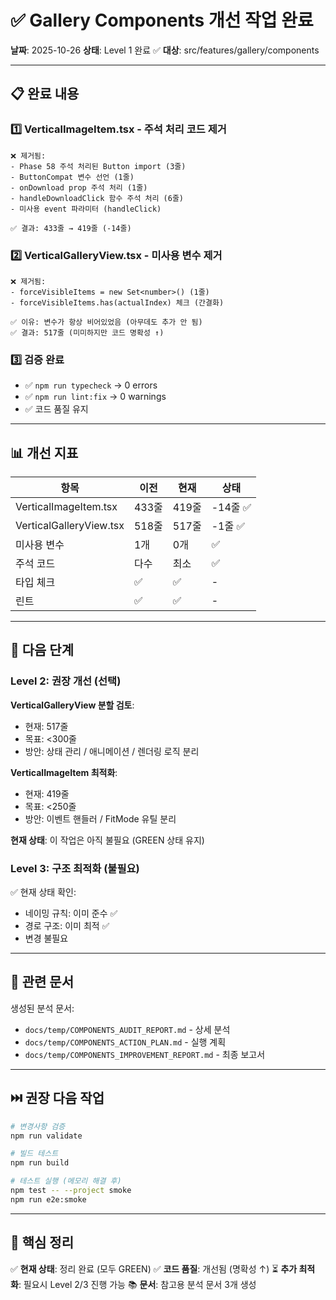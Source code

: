 # ✅ Gallery Components 개선 작업 완료

**날짜**: 2025-10-26 **상태**: Level 1 완료 ✅ **대상**:
src/features/gallery/components

---

## 📋 완료 내용

### 1️⃣ **VerticalImageItem.tsx** - 주석 처리 코드 제거

```
❌ 제거됨:
- Phase 58 주석 처리된 Button import (3줄)
- ButtonCompat 변수 선언 (1줄)
- onDownload prop 주석 처리 (1줄)
- handleDownloadClick 함수 주석 처리 (6줄)
- 미사용 event 파라미터 (handleClick)

✅ 결과: 433줄 → 419줄 (-14줄)
```

### 2️⃣ **VerticalGalleryView.tsx** - 미사용 변수 제거

```
❌ 제거됨:
- forceVisibleItems = new Set<number>() (1줄)
- forceVisibleItems.has(actualIndex) 체크 (간결화)

✅ 이유: 변수가 항상 비어있었음 (아무데도 추가 안 됨)
✅ 결과: 517줄 (미미하지만 코드 명확성 ↑)
```

### 3️⃣ **검증 완료**

- ✅ `npm run typecheck` → 0 errors
- ✅ `npm run lint:fix` → 0 warnings
- ✅ 코드 품질 유지

---

## 📊 개선 지표

| 항목                    | 이전  | 현재  | 상태     |
| ----------------------- | ----- | ----- | -------- |
| VerticalImageItem.tsx   | 433줄 | 419줄 | -14줄 ✅ |
| VerticalGalleryView.tsx | 518줄 | 517줄 | -1줄 ✅  |
| 미사용 변수             | 1개   | 0개   | ✅       |
| 주석 코드               | 다수  | 최소  | ✅       |
| 타입 체크               | ✅    | ✅    | -        |
| 린트                    | ✅    | ✅    | -        |

---

## 🎯 다음 단계

### Level 2: 권장 개선 (선택)

**VerticalGalleryView 분할 검토**:

- 현재: 517줄
- 목표: <300줄
- 방안: 상태 관리 / 애니메이션 / 렌더링 로직 분리

**VerticalImageItem 최적화**:

- 현재: 419줄
- 목표: <250줄
- 방안: 이벤트 핸들러 / FitMode 유틸 분리

**현재 상태**: 이 작업은 아직 불필요 (GREEN 상태 유지)

### Level 3: 구조 최적화 (불필요)

✅ 현재 상태 확인:

- 네이밍 규칙: 이미 준수 ✅
- 경로 구조: 이미 최적 ✅
- 변경 불필요

---

## 📝 관련 문서

생성된 분석 문서:

- `docs/temp/COMPONENTS_AUDIT_REPORT.md` - 상세 분석
- `docs/temp/COMPONENTS_ACTION_PLAN.md` - 실행 계획
- `docs/temp/COMPONENTS_IMPROVEMENT_REPORT.md` - 최종 보고서

---

## ⏭️ 권장 다음 작업

```bash
# 변경사항 검증
npm run validate

# 빌드 테스트
npm run build

# 테스트 실행 (메모리 해결 후)
npm test -- --project smoke
npm run e2e:smoke
```

---

## 📌 핵심 정리

✅ **현재 상태**: 정리 완료 (모두 GREEN) ✅ **코드 품질**: 개선됨 (명확성 ↑) ⏳
**추가 최적화**: 필요시 Level 2/3 진행 가능 📚 **문서**: 참고용 분석 문서 3개
생성
